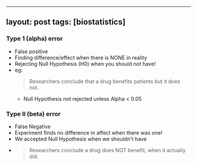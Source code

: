 
---
layout: post
tags: [biostatistics]
--

### Type 1 (alpha) error

- False positive
- Finding difference/effect when there is NONE in reality
- Rejecting Null Hypothesis (H0) when you should not have!
- eg:
    > Researchers conclude that a drug benefits patients but it does not.
    - Null Hypothesis not rejected unless Alpha < 0.05

### Type II (beta) error

- False Negative
- Experiment finds no difference in affect when there was one!
- We accepted Null Hypothesis when we shouldn't have
- > Researchers conclude a drug does NOT benefit, when it actually did.


